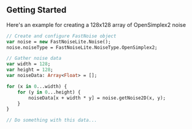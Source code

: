 ## Getting Started

Here's an example for creating a 128x128 array of OpenSimplex2 noise

```haxe
// Create and configure FastNoise object
var noise = new FastNoiseLite.Noise();
noise.noiseType = FastNoiseLite.NoiseType.OpenSimplex2;

// Gather noise data
var width = 128;
var height = 128;
var noiseData: Array<Float> = [];

for (x in 0...width) {
    for (y in 0...height) {
        noiseData[x + width * y] = noise.getNoise2D(x, y);
    }
}

// Do something with this data...
```
